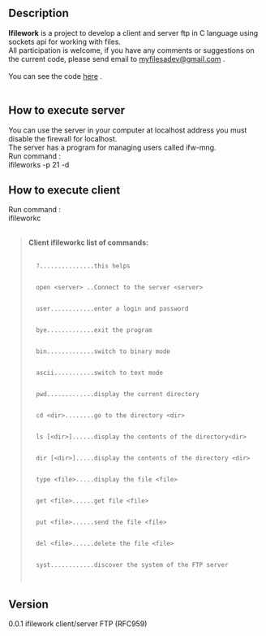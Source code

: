 ## Description ##
<b>Ifilework</b> is a project to develop a client and server ftp in C language using sockets api for working with files.<br>
All participation is welcome, if you have any comments or suggestions on the current code, please send email to myfilesadev@gmail.com .<br>
<br>You can see the code  <a href='http://code.google.com/p/ifilework/source/browse/#svn%2Ftrunk'>here</a> .<br>
<br>
<h2>How to execute server</h2>
You can use the server in your computer at localhost address you must disable the firewall for localhost.<br>
The server has a program for managing users called ifw-mng.<br>
Run command :<br>
ifileworks -p 21 -d<br>

<h2>How to execute client</h2>
Run command :<br>
ifileworkc <br><br>

<blockquote><b>Client ifileworkc list of commands:</b><br><br>
<pre><code>  ?...............this helps<br>
  open &lt;server&gt; ..Connect to the server &lt;server&gt;<br>
  user............enter a login and password<br>
  bye.............exit the program<br>
  bin.............switch to binary mode<br>
  ascii...........switch to text mode<br>
  pwd.............display the current directory<br>
  cd &lt;dir&gt;........go to the directory &lt;dir&gt;<br>
  ls [&lt;dir&gt;]......display the contents of the directory&lt;dir&gt;<br>
  dir [&lt;dir&gt;].....display the contents of the directory &lt;dir&gt;<br>
  type &lt;file&gt;.....display the file &lt;file&gt;<br>
  get &lt;file&gt;......get file &lt;file&gt;<br>
  put &lt;file&gt;......send the file &lt;file&gt;<br>
  del &lt;file&gt;......delete the file &lt;file&gt;<br>
  syst............discover the system of the FTP server <br>
</code></pre></blockquote>



<h2>Version</h2>
0.0.1  ifilework client/server FTP (RFC959)